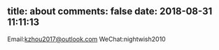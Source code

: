 title: about
comments: false
date: 2018-08-31 11:11:13
---
Email:kzhou2017@outlook.com
WeChat:nightwish2010